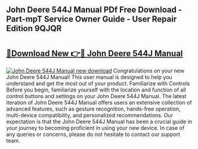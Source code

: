 ## John Deere 544J Manual PDf Free Download - Part-mpT Service Owner Guide - User Repair Edition 9QJQR

# <h2><a href="http://bc88170.oget.top/?id=John+Deere+544J+Manual">🔗Download New 👉🔴 John Deere 544J Manual</a></h2>

[![John Deere 544J Manual new download](https://i.imgur.com/5g1atiW.png)](http://bc88170.oget.top/?id=John+Deere+544J+Manual)
Congratulations on your new John Deere 544J Manual! This user manual is designed to help you understand and get the most out of your product. Familiarize with Controls Before you begin, familiarize yourself with the location and function of all control buttons and settings on your John Deere 544J Manual. The latest iteration of John Deere 544J Manual offers users an extensive collection of advanced features, such as gesture recognition, hands-free operation, multi-device compatibility, and personalized recommendations. Our expectation is that the John Deere 544J Manual has been a crucial guide in your journey to becoming proficient in using your new device. In case of any queries or concerns, please do not hesitate to contact our support team.
